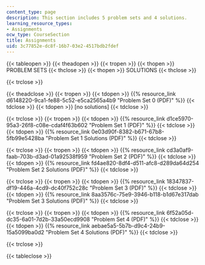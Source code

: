 ```yaml
---
content_type: page
description: This section includes 5 problem sets and 4 solutions.
learning_resource_types:
- Assignments
ocw_type: CourseSection
title: Assignments
uid: 3c77852e-dc8f-16b7-03e2-4517bdb2fdef
---
```


{{< tableopen >}}
{{< theadopen >}}
{{< tropen >}}
{{< thopen >}}
PROBLEM SETS
{{< thclose >}}
{{< thopen >}}
SOLUTIONS
{{< thclose >}}

{{< trclose >}}

{{< theadclose >}}
{{< tropen >}}
{{< tdopen >}}
{{% resource_link d6148220-9ca1-fe88-5c52-e5ca2565a4b9 "Problem Set 0 (PDF)" %}}
{{< tdclose >}}
{{< tdopen >}}
\[no solutions\]
{{< tdclose >}}

{{< trclose >}}
{{< tropen >}}
{{< tdopen >}}
{{% resource_link d1ce5970-95a3-26f8-c08e-cdaf4f63b602 "Problem Set 1 (PDF)" %}}
{{< tdclose >}}
{{< tdopen >}}
{{% resource_link 0e03d90f-8382-b671-67b8-5fb99e5428ba "Problem Set 1 Solutions (PDF)" %}}
{{< tdclose >}}

{{< trclose >}}
{{< tropen >}}
{{< tdopen >}}
{{% resource_link cd3a0af9-faab-703b-d3ad-01a92538f959 "Problem Set 2 (PDF)" %}}
{{< tdclose >}}
{{< tdopen >}}
{{% resource_link fd4ae820-8df4-d511-afc8-d289da64d254 "Problem Set 2 Solutions (PDF)" %}}
{{< tdclose >}}

{{< trclose >}}
{{< tropen >}}
{{< tdopen >}}
{{% resource_link 18347837-df19-446a-4cd9-dc40f752c28c "Problem Set 3 (PDF)" %}}
{{< tdclose >}}
{{< tdopen >}}
{{% resource_link 8aa3576c-75e9-3946-b118-b1d67e317dab "Problem Set 3 Solutions (PDF)" %}}
{{< tdclose >}}

{{< trclose >}}
{{< tropen >}}
{{< tdopen >}}
{{% resource_link 6f52a05d-dc35-6a01-7d2b-33a50ecd9908 "Problem Set 4 (PDF)" %}}
{{< tdclose >}}
{{< tdopen >}}
{{% resource_link aebae5a5-5b7b-d9c4-24b9-15a5099ba0d2 "Problem Set 4 Solutions (PDF)" %}}
{{< tdclose >}}

{{< trclose >}}

{{< tableclose >}}